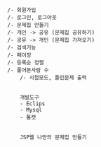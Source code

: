 	/- 회원가입                              
	/- 로그인, 로그아웃                       
	/- 문제집 만들기                        
  	/- 개인 -> 공유 (문제집 공유하기)               
	/- 공유 -> 개인 (문제집 가져오기)              
	/- 검색기능                               
	/- 페이징                                 
	/- 등록순 정렬                           
	/- 풀어본사람 수 
        /- 시험모드, 틀린문제 출력
	   
	
        개발도구
        - Eclips
        - Mysql
        - 톰캣
    
    
        JSP웹 나만의 문제집 만들기
